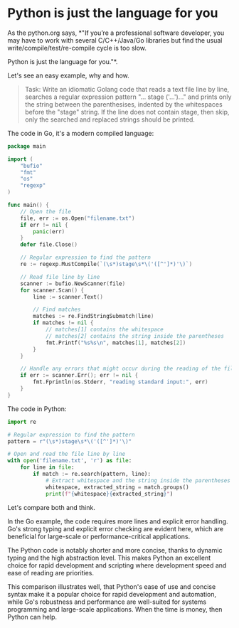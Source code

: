 # Python is just the language for you

As the python.org says, *"If you’re a professional software developer, you may have to work with several C/C++/Java/Go libraries but find the usual write/compile/test/re-compile cycle is too slow.

Python is just the language for you."*.

Let's see an easy example, why and how.

> Task: Write an idiomatic Golang code that reads a text file line by line, searches a regular expression pattern "... stage ('...')..."  and prints only the string between the parenthesises, indented by the whitespaces before the "stage" string. If the line does not contain stage, then skip, only the searched and replaced strings should be printed. 

The code in Go, it's a modern compiled language:

```go
package main

import (
    "bufio"
    "fmt"
    "os"
    "regexp"
)

func main() {
    // Open the file
    file, err := os.Open("filename.txt")
    if err != nil {
        panic(err)
    }
    defer file.Close()

    // Regular expression to find the pattern
    re := regexp.MustCompile(`(\s*)stage\s*\('([^']*)'\)`)

    // Read file line by line
    scanner := bufio.NewScanner(file)
    for scanner.Scan() {
        line := scanner.Text()

        // Find matches
        matches := re.FindStringSubmatch(line)
        if matches != nil {
            // matches[1] contains the whitespace
            // matches[2] contains the string inside the parentheses
            fmt.Printf("%s%s\n", matches[1], matches[2])
        }
    }

    // Handle any errors that might occur during the reading of the file with the scanner
    if err := scanner.Err(); err != nil {
        fmt.Fprintln(os.Stderr, "reading standard input:", err)
    }
}
```

The code in Python:

```python
import re

# Regular expression to find the pattern
pattern = r"(\s*)stage\s*\('([^']*)'\)"

# Open and read the file line by line
with open('filename.txt', 'r') as file:
    for line in file:
        if match := re.search(pattern, line):
            # Extract whitespace and the string inside the parentheses
            whitespace, extracted_string = match.groups()
            print(f"{whitespace}{extracted_string}")
```

Let's compare both and think.

In the Go example, the code requires more lines and explicit error handling. Go's strong typing and explicit error checking are evident here, which are beneficial for large-scale or performance-critical applications.

The Python code is notably shorter and more concise, thanks to dynamic typing and the high abstraction level. This makes Python an excellent choice for rapid development and scripting where development speed and ease of reading are priorities.

This comparison illustrates well, that Python's ease of use and concise syntax make it a popular choice for rapid development and automation, while Go's robustness and performance are well-suited for systems programming and large-scale applications. When the time is money, then Python can help.

